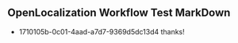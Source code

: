 ## OpenLocalization Workflow Test MarkDown
* 1710105b-0c01-4aad-a7d7-9369d5dc13d4 thanks!

<!--HONumber=Jul16_HO2-->


